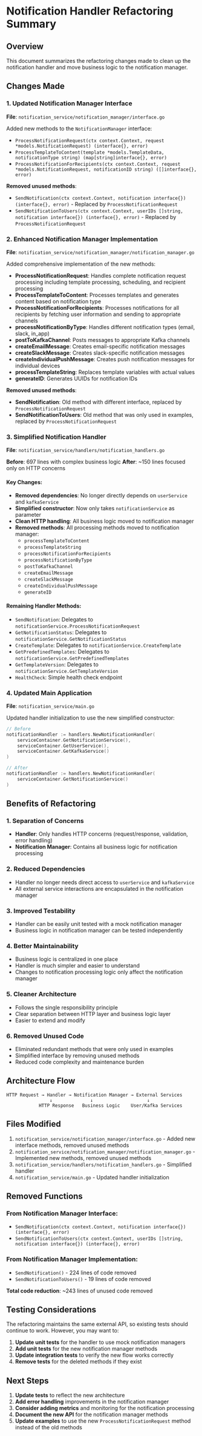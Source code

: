 # Notification Handler Refactoring Summary

## Overview
This document summarizes the refactoring changes made to clean up the notification handler and move business logic to the notification manager.

## Changes Made

### 1. Updated Notification Manager Interface
**File**: `notification_service/notification_manager/interface.go`

Added new methods to the `NotificationManager` interface:
- `ProcessNotificationRequest(ctx context.Context, request *models.NotificationRequest) (interface{}, error)`
- `ProcessTemplateToContent(template *models.TemplateData, notificationType string) (map[string]interface{}, error)`
- `ProcessNotificationForRecipients(ctx context.Context, request *models.NotificationRequest, notificationID string) ([]interface{}, error)`

**Removed unused methods**:
- `SendNotification(ctx context.Context, notification interface{}) (interface{}, error)` - Replaced by `ProcessNotificationRequest`
- `SendNotificationToUsers(ctx context.Context, userIDs []string, notification interface{}) (interface{}, error)` - Replaced by `ProcessNotificationRequest`

### 2. Enhanced Notification Manager Implementation
**File**: `notification_service/notification_manager/notification_manager.go`

Added comprehensive implementation of the new methods:
- **ProcessNotificationRequest**: Handles complete notification request processing including template processing, scheduling, and recipient processing
- **ProcessTemplateToContent**: Processes templates and generates content based on notification type
- **ProcessNotificationForRecipients**: Processes notifications for all recipients by fetching user information and sending to appropriate channels
- **processNotificationByType**: Handles different notification types (email, slack, in_app)
- **postToKafkaChannel**: Posts messages to appropriate Kafka channels
- **createEmailMessage**: Creates email-specific notification messages
- **createSlackMessage**: Creates slack-specific notification messages
- **createIndividualPushMessage**: Creates push notification messages for individual devices
- **processTemplateString**: Replaces template variables with actual values
- **generateID**: Generates UUIDs for notification IDs

**Removed unused methods**:
- **SendNotification**: Old method with different interface, replaced by `ProcessNotificationRequest`
- **SendNotificationToUsers**: Old method that was only used in examples, replaced by `ProcessNotificationRequest`

### 3. Simplified Notification Handler
**File**: `notification_service/handlers/notification_handlers.go`

**Before**: 697 lines with complex business logic
**After**: ~150 lines focused only on HTTP concerns

#### Key Changes:
- **Removed dependencies**: No longer directly depends on `userService` and `kafkaService`
- **Simplified constructor**: Now only takes `notificationService` as parameter
- **Clean HTTP handling**: All business logic moved to notification manager
- **Removed methods**: All processing methods moved to notification manager:
  - `processTemplateToContent`
  - `processTemplateString`
  - `processNotificationForRecipients`
  - `processNotificationByType`
  - `postToKafkaChannel`
  - `createEmailMessage`
  - `createSlackMessage`
  - `createIndividualPushMessage`
  - `generateID`

#### Remaining Handler Methods:
- `SendNotification`: Delegates to `notificationService.ProcessNotificationRequest`
- `GetNotificationStatus`: Delegates to `notificationService.GetNotificationStatus`
- `CreateTemplate`: Delegates to `notificationService.CreateTemplate`
- `GetPredefinedTemplates`: Delegates to `notificationService.GetPredefinedTemplates`
- `GetTemplateVersion`: Delegates to `notificationService.GetTemplateVersion`
- `HealthCheck`: Simple health check endpoint

### 4. Updated Main Application
**File**: `notification_service/main.go`

Updated handler initialization to use the new simplified constructor:
```go
// Before
notificationHandler := handlers.NewNotificationHandler(
    serviceContainer.GetNotificationService(), 
    serviceContainer.GetUserService(), 
    serviceContainer.GetKafkaService()
)

// After
notificationHandler := handlers.NewNotificationHandler(
    serviceContainer.GetNotificationService()
)
```

## Benefits of Refactoring

### 1. **Separation of Concerns**
- **Handler**: Only handles HTTP concerns (request/response, validation, error handling)
- **Notification Manager**: Contains all business logic for notification processing

### 2. **Reduced Dependencies**
- Handler no longer needs direct access to `userService` and `kafkaService`
- All external service interactions are encapsulated in the notification manager

### 3. **Improved Testability**
- Handler can be easily unit tested with a mock notification manager
- Business logic in notification manager can be tested independently

### 4. **Better Maintainability**
- Business logic is centralized in one place
- Handler is much simpler and easier to understand
- Changes to notification processing logic only affect the notification manager

### 5. **Cleaner Architecture**
- Follows the single responsibility principle
- Clear separation between HTTP layer and business logic layer
- Easier to extend and modify

### 6. **Removed Unused Code**
- Eliminated redundant methods that were only used in examples
- Simplified interface by removing unused methods
- Reduced code complexity and maintenance burden

## Architecture Flow

```
HTTP Request → Handler → Notification Manager → External Services
                ↓              ↓                    ↓
            HTTP Response   Business Logic    User/Kafka Services
```

## Files Modified

1. `notification_service/notification_manager/interface.go` - Added new interface methods, removed unused methods
2. `notification_service/notification_manager/notification_manager.go` - Implemented new methods, removed unused methods
3. `notification_service/handlers/notification_handlers.go` - Simplified handler
4. `notification_service/main.go` - Updated handler initialization

## Removed Functions

### From Notification Manager Interface:
- `SendNotification(ctx context.Context, notification interface{}) (interface{}, error)`
- `SendNotificationToUsers(ctx context.Context, userIDs []string, notification interface{}) (interface{}, error)`

### From Notification Manager Implementation:
- `SendNotification()` - 224 lines of code removed
- `SendNotificationToUsers()` - 19 lines of code removed

**Total code reduction**: ~243 lines of unused code removed

## Testing Considerations

The refactoring maintains the same external API, so existing tests should continue to work. However, you may want to:

1. **Update unit tests** for the handler to use mock notification managers
2. **Add unit tests** for the new notification manager methods
3. **Update integration tests** to verify the new flow works correctly
4. **Remove tests** for the deleted methods if they exist

## Next Steps

1. **Update tests** to reflect the new architecture
2. **Add error handling** improvements in the notification manager
3. **Consider adding metrics** and monitoring for the notification processing
4. **Document the new API** for the notification manager methods
5. **Update examples** to use the new `ProcessNotificationRequest` method instead of the old methods 